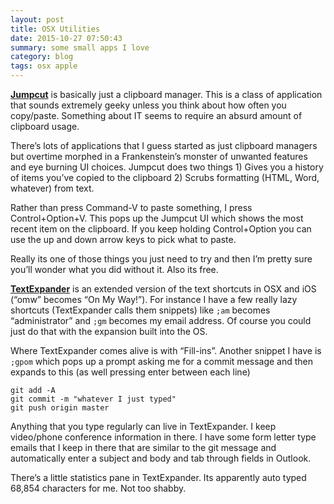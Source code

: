```yaml
---
layout: post
title: OSX Utilities
date: 2015-10-27 07:50:43
summary: some small apps I love
category: blog
tags: osx apple
---
```


**[Jumpcut](http://jumpcut.sourceforge.net/)** is basically just a clipboard manager.  This is a class of application that sounds extremely geeky unless you think about how often you copy/paste.  Something about IT seems to require an absurd amount of clipboard usage.

There’s lots of applications that I guess started as just clipboard managers but overtime morphed in a Frankenstein’s monster of unwanted features and eye burning UI choices.  Jumpcut does two things 1) Gives you a history of items you’ve copied to the clipboard 2) Scrubs formatting (HTML, Word, whatever) from text.

Rather than press Command-V to paste something, I press Control+Option+V.  This pops up the Jumpcut UI which shows the most recent item on the clipboard. If you keep holding Control+Option you can use the up and down arrow keys to pick what to paste.

Really its one of those things you just need to try and then I’m pretty sure you’ll wonder what you did without it.  Also its free.


**[TextExpander](https://smilesoftware.com/TextExpander)** is an extended version of the text shortcuts in OSX and iOS (“omw” becomes “On My Way!”).   For instance I have a few really lazy shortcuts (TextExpander calls them snippets) like `;am` becomes “administrator” and `;gm` becomes my email address.  Of course you could just do that with the expansion built into the OS.  

Where TextExpander comes alive is with “Fill-ins”.  Another snippet I have is `;gpom` which pops up a prompt asking me for a commit message and then expands to this (as well pressing enter between each line)


    git add -A
    git commit -m "whatever I just typed"
    git push origin master


Anything that you type regularly can live in TextExpander.  I keep video/phone conference information in there.  I have some form letter type emails that I keep in there that are similar to the git message and automatically enter a subject and body and tab through fields in Outlook.

There’s a little statistics pane in TextExpander.  Its apparently auto typed 68,854 characters for me.  Not too shabby.
